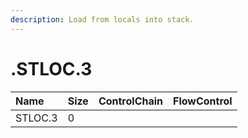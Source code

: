 ```yaml
---
description: Load from locals into stack.
---
```


# .STLOC.3

| Name | Size | ControlChain | FlowControl |
| :--- | :--- | :--- | :--- |
| STLOC.3 | 0 |  |  |

